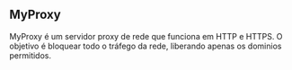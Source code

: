## MyProxy

MyProxy é um servidor proxy de rede que funciona em HTTP e HTTPS. O objetivo é bloquear todo o tráfego da rede, liberando apenas os dominios permitidos. 
